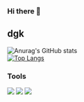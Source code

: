 ### Hi there 👋
## dgk
![Anurag's GitHub stats](https://github-readme-stats.vercel.app/api?username=zjxps2007&show_icons=true&theme=radical) </br>
[![Top Langs](https://github-readme-stats.vercel.app/api/top-langs/?username=zjxps2007&layout=compact&theme=radical&langs_count=8)](https://github.com/anuraghazra/github-readme-stats)



### Tools </br>
<a href="https://www.jetbrains.com/"><img src="https://img.shields.io/badge/JetBrains-000000?style=flat-square&logo=JetBrains&logoColor=FFFFFF"/></a>
<a href="https://www.jetbrains.com/"><img src="https://img.shields.io/badge/Git-F05032?style=flat-square&logo=Git&logoColor=FFFFFF"/></a>
<a href="https://www.jetbrains.com/"><img src="https://img.shields.io/badge/Unity-000000?style=flat-square&logo=Unity&logoColor=FFFFFF"/></a>
